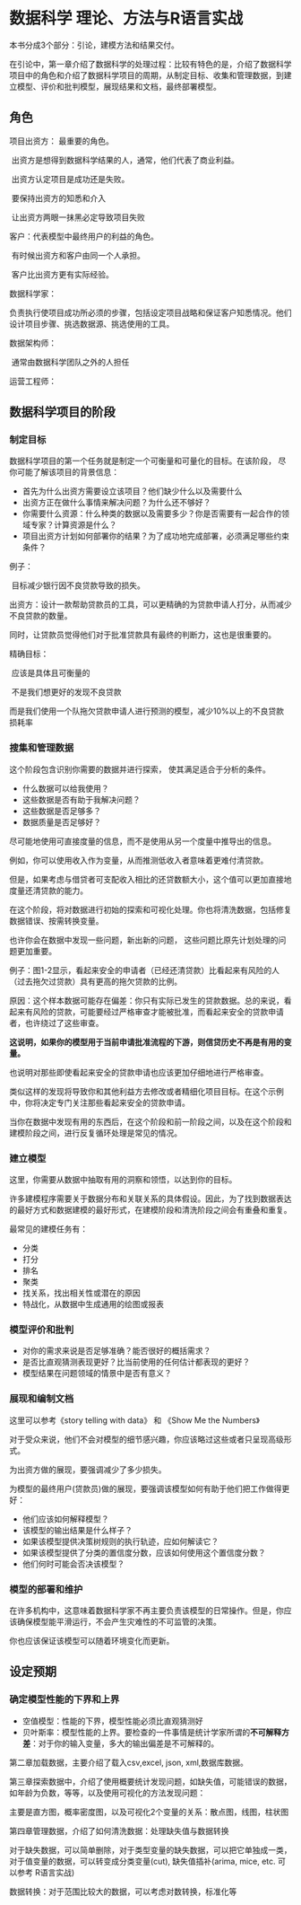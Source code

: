 # 数据科学 理论、方法与R语言实战

本书分成3个部分：引论，建模方法和结果交付。

在引论中，第一章介绍了数据科学的处理过程：比较有特色的是，介绍了数据科学项目中的角色和介绍了数据科学项目的周期，从制定目标、收集和管理数据，到建立模型、评价和批判模型，展现结果和文档，最终部署模型。

## 角色

项目出资方： 最重要的角色。

​	出资方是想得到数据科学结果的人，通常，他们代表了商业利益。

​	出资方认定项目是成功还是失败。

​	要保持出资方的知悉和介入

​	让出资方两眼一抹黑必定导致项目失败

客户：代表模型中最终用户的利益的角色。

​	有时候出资方和客户由同一个人承担。

​	客户比出资方更有实际经验。

数据科学家：

​	负责执行使项目成功所必须的步骤，包括设定项目战略和保证客户知悉情况。他们设计项目步骤、挑选数据源、挑选使用的工具。

数据架构师：

​	通常由数据科学团队之外的人担任

运营工程师：

## 数据科学项目的阶段

### 制定目标

数据科学项目的第一个任务就是制定一个可衡量和可量化的目标。在该阶段， 尽你可能了解该项目的背景信息：

 * 首先为什么出资方需要设立该项目？他们缺少什么以及需要什么
 * 出资方正在做什么事情来解决问题？为什么还不够好？
 * 你需要什么资源：什么种类的数据以及需要多少？你是否需要有一起合作的领域专家？计算资源是什么？
 * 项目出资方计划如何部署你的结果？为了成功地完成部署，必须满足哪些约束条件？

例子：

​	目标减少银行因不良贷款导致的损失。

​	出资方：设计一款帮助贷款员的工具，可以更精确的为贷款申请人打分，从而减少不良贷款的数量。

​	同时，让贷款员觉得他们对于批准贷款具有最终的判断力，这也是很重要的。

精确目标：

​	应该是具体且可衡量的

​	不是我们想更好的发现不良贷款

​	而是我们使用一个队拖欠贷款申请人进行预测的模型，减少10%以上的不良贷款损耗率

### 搜集和管理数据

这个阶段包含识别你需要的数据并进行探索， 使其满足适合于分析的条件。

* 什么数据可以给我使用？
* 这些数据是否有助于我解决问题？
* 这些数据是否足够多？
* 数据质量是否足够好？

尽可能地使用可直接度量的信息，而不是使用从另一个度量中推导出的信息。

​	例如，你可以使用收入作为变量，从而推测低收入者意味着更难付清贷款。

​	但是，如果考虑与借贷者可支配收入相比的还贷数额大小，这个值可以更加直接地度量还清贷款的能力。

在这个阶段，将对数据进行初始的探索和可视化处理。你也将清洗数据，包括修复数据错误、按需转换变量。

也许你会在数据中发现一些问题，新出新的问题， 这些问题比原先计划处理的问题更加重要。

例子：图1-2显示，看起来安全的申请者（已经还清贷款）比看起来有风险的人（过去拖欠过贷款）具有更高的拖欠贷款的比例。

原因：这个样本数据可能存在偏差：你只有实际已发生的贷款数据。总的来说，看起来有风险的贷款，可能要经过严格审查才能被批准，而看起来安全的贷款申请者，也许绕过了这些审查。

**这说明，如果你的模型用于当前申请批准流程的下游，则信贷历史不再是有用的变量。**

也说明对那些即使看起来安全的贷款申请也应该更加仔细地进行严格审查。

类似这样的发现将导致你和其他利益方去修改或者精细化项目目标。在这个示例中，你将决定专门关注那些看起来安全的贷款申请。

当你在数据中发现有用的东西后，在这个阶段和前一阶段之间，以及在这个阶段和建模阶段之间，进行反复循环处理是常见的情况。

### 建立模型

这里，你需要从数据中抽取有用的洞察和领悟，以达到你的目标。

许多建模程序需要关于数据分布和关联关系的具体假设。因此，为了找到数据表达的最好方式和数据建模的最好形式，在建模阶段和清洗阶段之间会有重叠和重复。

最常见的建模任务有：

* 分类
* 打分
* 排名
* 聚类
* 找关系，找出相关性或潜在的原因
* 特战化，从数据中生成通用的绘图或报表

### 模型评价和批判

* 对你的需求来说是否足够准确？能否很好的概括需求？
* 是否比直观猜测表现更好？比当前使用的任何估计都表现的更好？
* 模型结果在问题领域的情景中是否有意义？

### 展现和编制文档

这里可以参考《story telling with data》 和 《Show Me the Numbers》

对于受众来说，他们不会对模型的细节感兴趣，你应该略过这些或者只呈现高级形式。

为出资方做的展现，要强调减少了多少损失。

为模型的最终用户(贷款员)做的展现，要强调该模型如何有助于他们把工作做得更好：

* 他们应该如何解释模型？
* 该模型的输出结果是什么样子？
* 如果该模型提供决策树规则的执行轨迹，应如何解读它？
* 如果该模型提供了分类的置信度分数，应该如何使用这个置信度分数？
* 他们何时可能会否决该模型？

### 模型的部署和维护

在许多机构中，这意味着数据科学家不再主要负责该模型的日常操作。但是，你应该确保模型能平滑运行，不会产生灾难性的不可监管的决策。

你也应该保证该模型可以随着环境变化而更新。

## 设定预期

### 确定模型性能的下界和上界

 * 空值模型：性能的下界，模型性能必须比直观猜测好
 * 贝叶斯率：模型性能的上界。要检查的一件事情是统计学家所谓的**不可解释方差**：对于你的输入变量，多大的输出偏差是不可解释的。

第二章加载数据，主要介绍了载入csv,excel, json, xml,数据库数据。

第三章探索数据中，介绍了使用概要统计发现问题，如缺失值，可能错误的数据，如年龄为负数，等等，以及使用可视化的方法发现问题：

主要是直方图，概率密度图，以及可视化2个变量的关系：散点图，线图，柱状图

第四章管理数据，介绍了如何清洗数据：处理缺失值与数据转换

对于缺失数据，可以简单删除，对于类型变量的缺失数据，可以把它单独成一类，对于值变量的数据，可以转变成分类变量(cut), 缺失值插补(arima, mice, etc. 可以参考 R语言实战)

数据转换：对于范围比较大的数据，可以考虑对数转换，标准化等